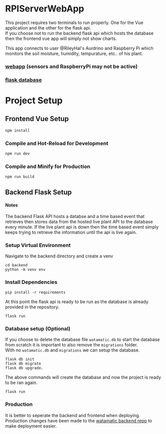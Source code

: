 # RPIServerWebApp

This project requires two terminals to run properly. One for the Vue application and the other for the flask api.\
If you choose not to run the backend flask api which hosts the database then the frontend vue app will simply not show charts.

This app connects to user @RileyHal's Aurdrino and Raspberry Pi which monitors the soil moisture, humidity, tempurature, etc.. of his plant. 

### [webapp](https://watamatic.herokuapp.com/) (sensors and RaspberryPi may not be active) 


### [flask database](https://watamatic-database.herokuapp.com/)



# Project Setup
## Frontend Vue Setup

```sh
npm install
```

### Compile and Hot-Reload for Development

```sh
npm run dev
```

### Compile and Minify for Production

```sh
npm run build
```

## Backend Flask Setup

#### Notes
The backend Flask API hosts a databse and a time based event that retrieves then stores data from the hosted live plant API to the database every minute. If the live plant api is down then the time based event simply keeps trying to retrieve the information until the api is live again.


### Setup Virtual Environment

Navigate to the backend directory and create a venv
```
cd backend
python -m venv env
```

### Install Dependencies
```
pip install -r requirements
```

At this point the flask api is ready to be run as the database is already provided in the repository.
```
flask run
```

### Database setup (Optional)

If you choose to delete the database file `watamatic.db` to start the database from scratch it is important to also remove the `migrations` folder.\
With no `watamatic.db` and `migrations` we can setup the database.
``` 
flask db init
flask db migrate
flask db upgrade.
```

The above commands will create the database and now the project is ready to be ran again.

```
flask run
```



### Production
It is better to seperate the backend and frontend when deploying.\
Production changes have been made to the [watamatic backend repo](https://github.com/LeifAndersenGH/watamatic-backend) to make deployment easier.
